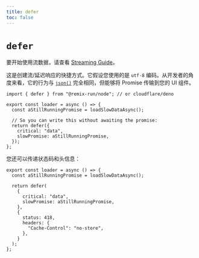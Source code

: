 ```yaml
---
title: defer
toc: false
---
```


# `defer`

要开始使用流数据，请查看 [Streaming Guide][streaming_guide]。

这是创建流/延迟响应的快捷方式。它假设您使用的是 `utf-8` 编码。从开发者的角度来看，它的行为与 [`json()`][json] 完全相同，但能够将 Promise 传输到您的 UI 组件。

```tsx lines=[1,7-10]
import { defer } from "@remix-run/node"; // or cloudflare/deno

export const loader = async () => {
  const aStillRunningPromise = loadSlowDataAsync();

  // So you can write this without awaiting the promise:
  return defer({
    critical: "data",
    slowPromise: aStillRunningPromise,
  });
};
```

您还可以传递状态码和头信息：

```tsx lines=[9-14]
export const loader = async () => {
  const aStillRunningPromise = loadSlowDataAsync();

  return defer(
    {
      critical: "data",
      slowPromise: aStillRunningPromise,
    },
    {
      status: 418,
      headers: {
        "Cache-Control": "no-store",
      },
    }
  );
};
```

[streaming_guide]: ../guides/streaming  
[json]: ./json